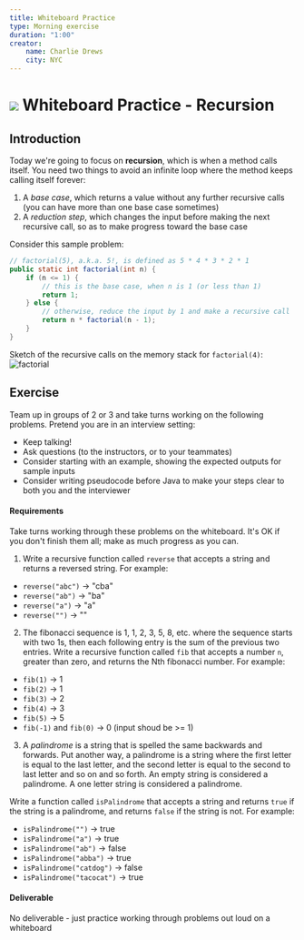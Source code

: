 ```yaml
---
title: Whiteboard Practice
type: Morning exercise
duration: "1:00"
creator:
    name: Charlie Drews
    city: NYC
---
```


# ![](https://ga-dash.s3.amazonaws.com/production/assets/logo-9f88ae6c9c3871690e33280fcf557f33.png) Whiteboard Practice - Recursion

## Introduction

Today we're going to focus on **recursion**, which is when a method calls itself. You need two things to avoid an infinite loop where the method keeps calling itself forever:

1. A _base case_, which returns a value without any further recursive calls (you can have more than one base case sometimes)
2. A _reduction step_, which changes the input before making the next recursive call, so as to make progress toward the base case

Consider this sample problem:

```java
// factorial(5), a.k.a. 5!, is defined as 5 * 4 * 3 * 2 * 1
public static int factorial(int n) {
	if (n <= 1) {
		// this is the base case, when n is 1 (or less than 1)
		return 1;
	} else {
		// otherwise, reduce the input by 1 and make a recursive call
		return n * factorial(n - 1);
	}
}
```

Sketch of the recursive calls on the memory stack for `factorial(4)`:
![factorial](images/factorial.png)

## Exercise

Team up in groups of 2 or 3 and take turns working on the following problems. Pretend you are in an interview setting:
- Keep talking!
- Ask questions (to the instructors, or to your teammates)
- Consider starting with an example, showing the expected outputs for sample inputs
- Consider writing pseudocode before Java to make your steps clear to both you and the interviewer

#### Requirements

Take turns working through these problems on the whiteboard. It's OK if you don't finish them all; make as much progress as you can.

1. Write a recursive function called `reverse` that accepts a string and returns a reversed string. For example:
  - `reverse("abc")` -> "cba"
  - `reverse("ab")` -> "ba"
  - `reverse("a")` -> "a"
  - `reverse("")` -> ""


2. The fibonacci sequence is 1, 1, 2, 3, 5, 8, etc. where the sequence starts with two 1s, then each following entry is the sum of the previous two entries. Write a recursive function called `fib` that accepts a number `n`, greater than zero, and returns the Nth fibonacci number. For example:
  - `fib(1)` -> 1
  - `fib(2)` -> 1
  - `fib(3)` -> 2
  - `fib(4)` -> 3
  - `fib(5)` -> 5
  - `fib(-1)` and `fib(0)` -> 0 (input shoud be >= 1)


3. A _palindrome_ is a string that is spelled the same backwards and forwards. Put another way, a palindrome is a string where the first letter is equal to the last letter, and the second letter is equal to the second to last letter and so on and so forth. An empty string is considered a palindrome. A one letter string is considered a palindrome.

  Write a function called `isPalindrome` that accepts a string and returns `true` if the string is a palindrome, and returns `false` if the string is not. For example:
  - `isPalindrome("")` -> true
  - `isPalindrome("a")` -> true
  -	`isPalindrome("ab")` -> false
  - `isPalindrome("abba")` -> true
  - `isPalindrome("catdog")` -> false
  - `isPalindrome("tacocat")` -> true


#### Deliverable

No deliverable - just practice working through problems out loud on a whiteboard
